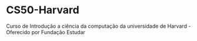 # CS50-Harvard
 Curso de Introdução a ciência da computação da universidade de Harvard - Oferecido por Fundação Estudar
